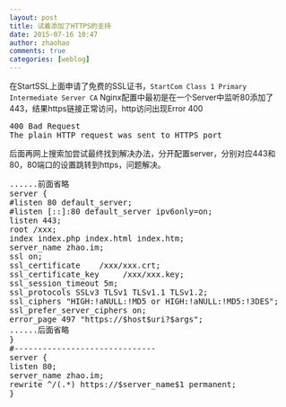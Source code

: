 ```yaml
---
layout: post
title: 试着添加了HTTPS的支持
date: 2015-07-16 10:47
author: zhaohao
comments: true
categories: [weblog]
---
```

在StartSSL上面申请了免费的SSL证书，<code>StartCom Class 1 Primary Intermediate Server CA</code>
Nginx配置中最初是在一个Server中监听80添加了443，结果https链接正常访问，http访问出现Error 400

<pre>
400 Bad Request
The plain HTTP request was sent to HTTPS port
</pre>

后面再网上搜索加尝试最终找到解决办法，分开配置server，分别对应443和80，80端口的设置跳转到https，问题解决。

<pre>
......前面省略
server {
#listen 80 default_server;
#listen [::]:80 default_server ipv6only=on;
listen 443;
root /xxx;
index index.php index.html index.htm;
server_name zhao.im;
ssl on;
ssl_certificate    /xxx/xxx.crt;
ssl_certificate_key     /xxx/xxx.key;
ssl_session_timeout 5m;
ssl_protocols SSLv3 TLSv1 TLSv1.1 TLSv1.2;
ssl_ciphers "HIGH:!aNULL:!MD5 or HIGH:!aNULL:!MD5:!3DES";
ssl_prefer_server_ciphers on;
error_page 497 "https://$host$uri?$args";
......后面省略
}
#------------------------------
server {
listen 80;
server_name zhao.im;
rewrite ^/(.*) https://$server_name$1 permanent;
}
</pre>
